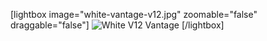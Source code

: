 [lightbox image="white-vantage-v12.jpg" zoomable="false" draggable="false"]
![White V12 Vantage](white-vantage-v12.jpg?cropZoom=200,200)
[/lightbox]
